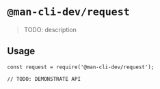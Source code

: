 # `@man-cli-dev/request`

> TODO: description

## Usage

```
const request = require('@man-cli-dev/request');

// TODO: DEMONSTRATE API
```
